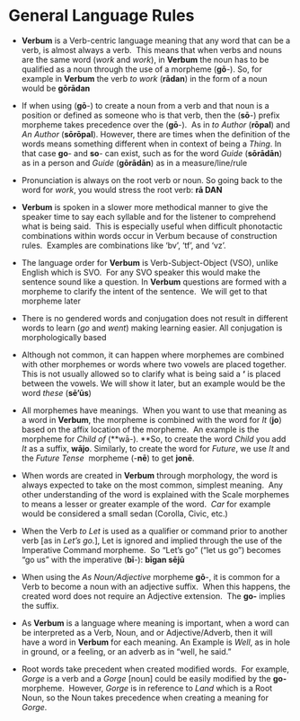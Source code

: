 # General Language Rules

* **Verbum** is a Verb-centric language meaning that any word that can be a verb, is almost always a verb.&nbsp; This means that when verbs and nouns are the same word (<em>work</em> and <em>work</em>), in **Verbum** the noun has to be qualified as a noun through the use of a morpheme (**gō**-). So, for example in **Verbum** the verb <em>to work</em> (**rādan**) in the form of a noun would be **gōrādan**

* If when using (**gō**-) to create a noun from a verb and that noun is a position or defined as someone who is that verb, then the (**sō**-) prefix morpheme takes precedence over the (**gō**-).&nbsp; As in <em>to Author</em> (**rōpal**) and <em>An Author</em> (**sōrōpal**). However, there are times when the definition of the words means something different when in context of being a <em>Thing</em>. In that case **go**- and **so**- can exist, such as for the word <em>Guide</em> (**sōrādān**) as in a person and <em>Guide</em> (**gōrādān**) as in a measure/line/rule

* Pronunciation is always on the root verb or noun. So going back to the word for <em>work</em>, you would stress the root verb: **rā DAN**

* **Verbum** is spoken in a slower more methodical manner to give the speaker time to say each syllable and for the listener to comprehend what is being said.&nbsp; This is especially useful when difficult phonotactic combinations within words occur in Verbum because of construction rules.&nbsp; Examples are combinations like ‘bv’, ‘tf’, and ‘vz’.

* The language order for **Verbum** is Verb-Subject-Object (VSO), unlike English which is SVO.&nbsp; For any SVO speaker this would make the sentence sound like a question. In **Verbum** questions are formed with a morpheme to clarify the intent of the sentence.&nbsp; We will get to that morpheme later

* There is no gendered words and conjugation does not result in different words to learn (<em>go</em> and <em>went</em>) making learning easier. All conjugation is morphologically based

* Although not common, it can happen where morphemes are combined with other morphemes or words where two vowels are placed together.&nbsp; This is not usually allowed so to clarify what is being said a **‘** is placed between the vowels. We will show it later, but an example would be the word <em>these</em> (**sē’ūs**)&nbsp;

* All morphemes have meanings.&nbsp; When you want to use that meaning as a word in **Verbum**, the morpheme is combined with the word for <em>It </em>(**jo**) based on the affix location of the morpheme.&nbsp; An example is the morpheme for <em>Child of</em> (**wā-). **So, to create the word <em>Child</em> you add <em>It</em> as a suffix, **wājo**. Similarly, to create the word for <em>Future</em>, we use <em>It</em> and the <em>Future Tense </em>&nbsp;morpheme (-**nē**) to get **jonē**.

* When words are created in **Verbum** through morphology, the word is always expected to take on the most common, simplest meaning.&nbsp; Any other understanding of the word is explained with the Scale morphemes to means a lesser or greater example of the word.&nbsp; <em>Car</em> for example would be considered a small sedan (Corolla, Civic, etc.)

* When the Verb <em>to Let</em> is used as a qualifier or command prior to another verb [as in <em>Let’s go.</em>], Let is ignored and implied through the use of the Imperative Command morpheme.&nbsp; So “Let’s go” (“let us go”) becomes “go us” with the imperative (**bī**-): **bīgan sējū**

* When using the <em>As Noun/Adjective</em> morpheme **gō**-, it is common for a Verb to become a noun with an adjective suffix.&nbsp; When this happens, the created word does not require an Adjective extension.&nbsp; The **go-** implies the suffix.

* As **Verbum** is a language where meaning is important, when a word can be interpreted as a Verb, Noun, and or Adjective/Adverb, then it will have a word in **Verbum** for each meaning. An Example is <em>Well</em>, as in hole in ground, or a feeling, or an adverb as in “well, he said.”

* Root words take precedent when created modified words.&nbsp; For example, <em>Gorge</em> is a verb and a <em>Gorge</em> [noun] could be easily modified by the **go-** morpheme.&nbsp; However, <em>Gorge</em> is in reference to <em>Land</em> which is a Root Noun, so the Noun takes precedence when creating a meaning for <em>Gorge</em>.
